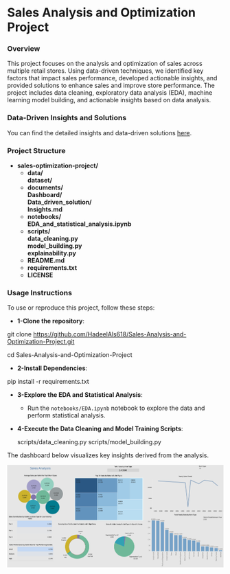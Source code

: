
# **Sales Analysis and Optimization Project**

### **Overview**
This project focuses on the analysis and optimization of sales across multiple retail stores. Using data-driven techniques, we identified key factors that impact sales performance, developed actionable insights, and provided solutions to enhance sales and improve store performance. The project includes data cleaning, exploratory data analysis (EDA), machine learning model building, and actionable insights based on data analysis.

### **Data-Driven Insights and Solutions**
You can find the detailed insights and data-driven solutions [here](documents/Data_driven_solution/Insights.md).


### **Project Structure**

- **sales-optimization-project/**
  - **data/**                         
     **dataset/**                                           
  - **documents/**                     
     **Dashboard/**                   
    **Data_driven_solution/**        
       **Insights.md**                
  - **notebooks/**                     
     **EDA_and_statistical_analysis.ipynb**                    
  - **scripts/**                       
     **data_cleaning.py**             
     **model_building.py**            
     **explainability.py**            
  - **README.md**                      
  - **requirements.txt**               
  - **LICENSE**                        


### **Usage Instructions**

To use or reproduce this project, follow these steps:

*   **1-Clone the repository**:

   git clone https://github.com/HadeelAls618/Sales-Analysis-and-Optimization-Project.git

   cd Sales-Analysis-and-Optimization-Project

*  **2-Install Dependencies**:

pip install -r requirements.txt


*  **3-Explore the EDA and Statistical Analysis**:
   - Run the `notebooks/EDA.ipynb` notebook to explore the data and perform statistical analysis.

*  **4-Execute the Data Cleaning and Model Training Scripts**:
   
   scripts/data_cleaning.py
   scripts/model_building.py


The dashboard below visualizes key insights derived from the analysis.

![Alt text](https://github.com/HadeelAls618/Sales-Analysis-and-Optimization-Project/blob/main/documents/Dashboard/sales_dashbored.png)




